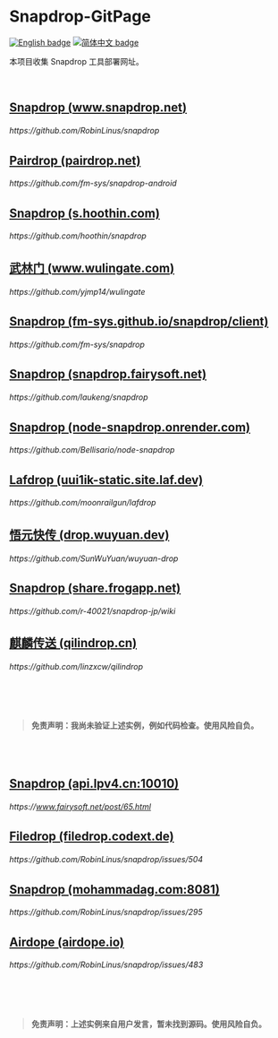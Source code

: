 # Snapdrop-GitPage

[![English badge](https://img.shields.io/badge/%E8%8B%B1%E6%96%87-English-blue)](./README_en.md)
[![简体中文 badge](https://img.shields.io/badge/%E7%AE%80%E4%BD%93%E4%B8%AD%E6%96%87-Simplified%20Chinese-blue)](./README.md)

本项目收集 Snapdrop 工具部署网址。

<br>

## [Snapdrop (www.snapdrop.net)](https://www.snapdrop.net/)

###### https://<span></span>github.com/RobinLinus/snapdrop

## [Pairdrop (pairdrop.net)](https://pairdrop.net)

###### https://<span></span>github.com/fm-sys/snapdrop-android

## [Snapdrop (s.hoothin.com)](https://s.hoothin.com/)

###### https://<span></span>github.com/hoothin/snapdrop

## [武林门 (www.wulingate.com)](https://www.wulingate.com/)

###### https://<span></span>github.com/yjmp14/wulingate

## [Snapdrop (fm-sys.github.io/snapdrop/client)](https://fm-sys.github.io/snapdrop/client/)

###### https://<span></span>github.com/fm-sys/snapdrop

## [Snapdrop (snapdrop.fairysoft.net)](https://snapdrop.fairysoft.net)

###### https://<span></span>github.com/laukeng/snapdrop


## [Snapdrop (node-snapdrop.onrender.com)](https://node-snapdrop.onrender.com)

###### https://<span></span>github.com/Bellisario/node-snapdrop

## [Lafdrop (uui1ik-static.site.laf.dev)](https://uui1ik-static.site.laf.dev)

###### https://<span></span>github.com/moonrailgun/lafdrop

## [悟元快传 (drop.wuyuan.dev)](https://drop.wuyuan.dev/)

###### https://<span></span>github.com/SunWuYuan/wuyuan-drop

## [Snapdrop (share.frogapp.net)](https://share.frogapp.net)

###### https://<span></span>github.com/r-40021/snapdrop-jp/wiki

## [麒麟传送 (qilindrop.cn)](https://qilindrop.cn)

###### https://<span></span>github.com/linzxcw/qilindrop

<br>
<br>


> #### 免责声明：我尚未验证上述实例，例如代码检查。使用风险自负。


<br>
<br>

## [Snapdrop (api.lpv4.cn:10010)](http://api.lpv4.cn:10010)

###### https://<span></span>www.fairysoft.net/post/65.html

## [Filedrop (filedrop.codext.de)](https://filedrop.codext.de)

###### https://<span></span>github.com/RobinLinus/snapdrop/issues/504

## [Snapdrop (mohammadag.com:8081)](http://mohammadag.com:8081)

###### https://<span></span>github.com/RobinLinus/snapdrop/issues/295

## [Airdope (airdope.io)](https://airdope.io)

###### https://<span></span>github.com/RobinLinus/snapdrop/issues/483

<br>
<br>


> #### 免责声明：上述实例来自用户发言，暂未找到源码。使用风险自负。


